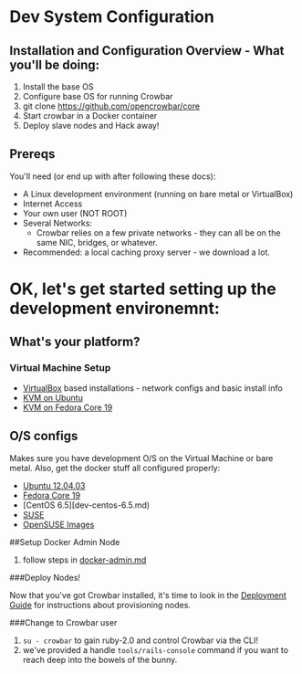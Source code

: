 # Dev System Configuration

## Installation and Configuration Overview - What you'll be doing:

1. Install the base OS
2. Configure base OS for running Crowbar
3. git clone https://github.com/opencrowbar/core
4. Start crowbar in a Docker container
5. Deploy slave nodes and Hack away!

## Prereqs

You'll need (or end up with after following these docs):

* A Linux development environment (running on bare metal or VirtualBox)
* Internet Access
* Your own user (NOT ROOT)
* Several Networks:
  * Crowbar relies on a few private networks - they can all be on the same NIC, bridges, or whatever.
* Recommended: a local caching proxy server - we download a lot.

# OK, let's get started setting up the development environemnt:

## What's your platform?

### Virtual Machine Setup

* [VirtualBox](virtualbox.md) based installations - network configs and basic install info
* [KVM on Ubuntu](kvm-ubuntu.md)
* [KVM on Fedora Core 19](kvm-fedora.md)

## O/S configs

Makes sure you have development O/S on the Virtual Machine or bare metal.  Also, get the docker stuff all configured properly:

* [Ubuntu 12.04.03](dev-ubuntu-12.04.03.md)
* [Fedora Core 19](dev-Fedora.md)
* [CentOS 6.5][dev-centos-6.5.md)
* [SUSE](dev-vm-SUSE.md)
* [OpenSUSE Images](openSUSE-images.md)

##Setup Docker Admin Node 
  1. follow steps in [docker-admin.md](docker-admin.md)

###Deploy Nodes!  

Now that you've got Crowbar installed, it's time to look in the [Deployment Guide](../../deployment-guide/README.md) for instructions about provisioning nodes.

###Change to Crowbar user
  1. `su - crowbar` to gain ruby-2.0 and control Crowbar via the CLI!
  1. we've provided a handle `tools/rails-console` command if you want to reach deep into the bowels of the bunny.



